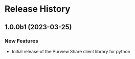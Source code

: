# Release History

## 1.0.0b1 (2023-03-25)

### New Features

- Initial release of the Purview Share client library for python
